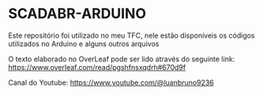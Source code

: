 # SCADABR-ARDUINO
Este repositório foi utilizado no meu TFC, nele estão disponíveis os códigos utilizados no Arduino e alguns outros arquivos

O texto elaborado no OverLeaf pode ser lido através do seguinte link:
https://www.overleaf.com/read/pgshfnsxqdrh#670d9f

Canal do Youtube:
https://www.youtube.com/@luanbruno9236
